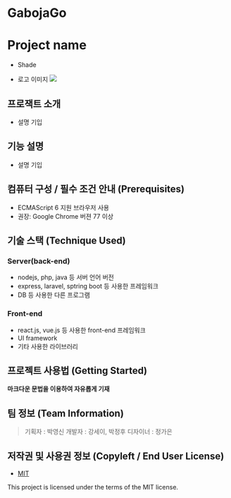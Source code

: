 # GabojaGo

# Project name
- Shade


- 로고 이미지
![](https://ifh.cc/g/q2QM69.png)


## 프로잭트 소개
- 설명 기입


## 기능 설명
 - 설명 기입

## 컴퓨터 구성 / 필수 조건 안내 (Prerequisites)
* ECMAScript 6 지원 브라우저 사용
* 권장: Google Chrome 버젼 77 이상

## 기술 스택 (Technique Used) 
### Server(back-end)
 -  nodejs, php, java 등 서버 언어 버전 
 - express, laravel, sptring boot 등 사용한 프레임워크 
 - DB 등 사용한 다른 프로그램 
 
### Front-end
 -  react.js, vue.js 등 사용한 front-end 프레임워크 
 -  UI framework
 - 기타 사용한 라이브러리



## 프로젝트 사용법 (Getting Started)
**마크다운 문법을 이용하여 자유롭게 기재**

 
## 팀 정보 (Team Information)
> 기획자 : 박영신
> 개발자 : 강세이, 박정후
> 디자이너 : 정가은

## 저작권 및 사용권 정보 (Copyleft / End User License)
 * [MIT](https://github.com/osam2020-WEB/Sample-ProjectName-TeamName/blob/master/license.md)

This project is licensed under the terms of the MIT license.
